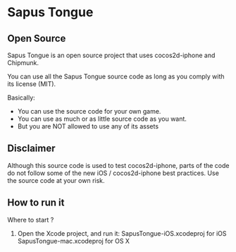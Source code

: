 # Sapus Tongue #

## Open Source ##

Sapus Tongue is an open source project that uses cocos2d-iphone and Chipmunk.

You can use all the Sapus Tongue source code as long as you comply with its license (MIT).

Basically:

- You can use the source code for your own game.
- You can use as much or as little source code as you want.
- But you are NOT allowed to use any of its assets

## Disclaimer ##

Although this source code is used to test cocos2d-iphone, parts of the code do not follow some of the new iOS / cocos2d-iphone best practices.
Use the source code at your own risk.


## How to run it ##

Where to start ?

1. Open the Xcode project, and run it:
	SapusTongue-iOS.xcodeproj  for iOS
	SapusTongue-mac.xcodeproj  for OS X
